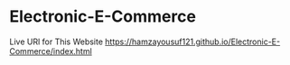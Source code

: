 # Electronic-E-Commerce
Live URl for This Website
https://hamzayousuf121.github.io/Electronic-E-Commerce/index.html
